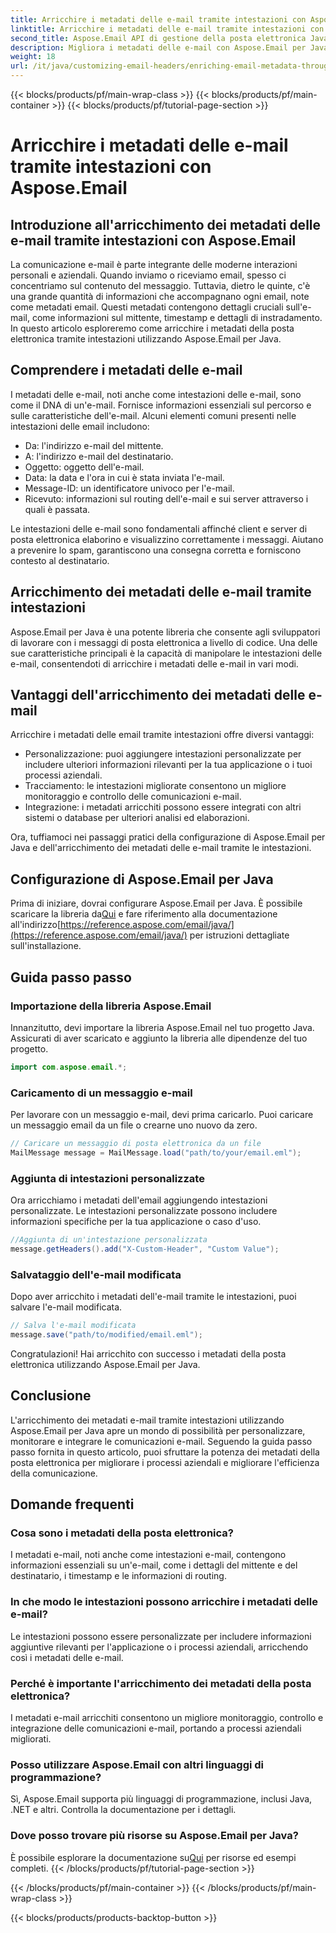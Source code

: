 ```yaml
---
title: Arricchire i metadati delle e-mail tramite intestazioni con Aspose.Email
linktitle: Arricchire i metadati delle e-mail tramite intestazioni con Aspose.Email
second_title: Aspose.Email API di gestione della posta elettronica Java
description: Migliora i metadati delle e-mail con Aspose.Email per Java. Scopri come arricchire le intestazioni delle e-mail per un migliore monitoraggio e personalizzazione con Aspose.Email.
weight: 18
url: /it/java/customizing-email-headers/enriching-email-metadata-through-headers/
---
```


{{< blocks/products/pf/main-wrap-class >}}
{{< blocks/products/pf/main-container >}}
{{< blocks/products/pf/tutorial-page-section >}}

# Arricchire i metadati delle e-mail tramite intestazioni con Aspose.Email


## Introduzione all'arricchimento dei metadati delle e-mail tramite intestazioni con Aspose.Email

La comunicazione e-mail è parte integrante delle moderne interazioni personali e aziendali. Quando inviamo o riceviamo email, spesso ci concentriamo sul contenuto del messaggio. Tuttavia, dietro le quinte, c'è una grande quantità di informazioni che accompagnano ogni email, note come metadati email. Questi metadati contengono dettagli cruciali sull'e-mail, come informazioni sul mittente, timestamp e dettagli di instradamento. In questo articolo esploreremo come arricchire i metadati della posta elettronica tramite intestazioni utilizzando Aspose.Email per Java.

## Comprendere i metadati delle e-mail

I metadati delle e-mail, noti anche come intestazioni delle e-mail, sono come il DNA di un'e-mail. Fornisce informazioni essenziali sul percorso e sulle caratteristiche dell'e-mail. Alcuni elementi comuni presenti nelle intestazioni delle email includono:

- Da: l'indirizzo e-mail del mittente.
- A: l'indirizzo e-mail del destinatario.
- Oggetto: oggetto dell'e-mail.
- Data: la data e l'ora in cui è stata inviata l'e-mail.
- Message-ID: un identificatore univoco per l'e-mail.
- Ricevuto: informazioni sul routing dell'e-mail e sui server attraverso i quali è passata.

Le intestazioni delle e-mail sono fondamentali affinché client e server di posta elettronica elaborino e visualizzino correttamente i messaggi. Aiutano a prevenire lo spam, garantiscono una consegna corretta e forniscono contesto al destinatario.

## Arricchimento dei metadati delle e-mail tramite intestazioni

Aspose.Email per Java è una potente libreria che consente agli sviluppatori di lavorare con i messaggi di posta elettronica a livello di codice. Una delle sue caratteristiche principali è la capacità di manipolare le intestazioni delle e-mail, consentendoti di arricchire i metadati delle e-mail in vari modi.

## Vantaggi dell'arricchimento dei metadati delle e-mail

Arricchire i metadati delle email tramite intestazioni offre diversi vantaggi:

- Personalizzazione: puoi aggiungere intestazioni personalizzate per includere ulteriori informazioni rilevanti per la tua applicazione o i tuoi processi aziendali.
- Tracciamento: le intestazioni migliorate consentono un migliore monitoraggio e controllo delle comunicazioni e-mail.
- Integrazione: i metadati arricchiti possono essere integrati con altri sistemi o database per ulteriori analisi ed elaborazioni.

Ora, tuffiamoci nei passaggi pratici della configurazione di Aspose.Email per Java e dell'arricchimento dei metadati delle e-mail tramite le intestazioni.

## Configurazione di Aspose.Email per Java

 Prima di iniziare, dovrai configurare Aspose.Email per Java. È possibile scaricare la libreria da[Qui](https://releases.aspose.com/email/java/) e fare riferimento alla documentazione all'indirizzo[https://reference.aspose.com/email/java/](https://reference.aspose.com/email/java/) per istruzioni dettagliate sull'installazione.

## Guida passo passo

### Importazione della libreria Aspose.Email

Innanzitutto, devi importare la libreria Aspose.Email nel tuo progetto Java. Assicurati di aver scaricato e aggiunto la libreria alle dipendenze del tuo progetto.

```java
import com.aspose.email.*;
```

### Caricamento di un messaggio e-mail

Per lavorare con un messaggio e-mail, devi prima caricarlo. Puoi caricare un messaggio email da un file o crearne uno nuovo da zero.

```java
// Caricare un messaggio di posta elettronica da un file
MailMessage message = MailMessage.load("path/to/your/email.eml");
```

### Aggiunta di intestazioni personalizzate

Ora arricchiamo i metadati dell'email aggiungendo intestazioni personalizzate. Le intestazioni personalizzate possono includere informazioni specifiche per la tua applicazione o caso d'uso.

```java
//Aggiunta di un'intestazione personalizzata
message.getHeaders().add("X-Custom-Header", "Custom Value");
```

### Salvataggio dell'e-mail modificata

Dopo aver arricchito i metadati dell'e-mail tramite le intestazioni, puoi salvare l'e-mail modificata.

```java
// Salva l'e-mail modificata
message.save("path/to/modified/email.eml");
```

Congratulazioni! Hai arricchito con successo i metadati della posta elettronica utilizzando Aspose.Email per Java.

## Conclusione

L'arricchimento dei metadati e-mail tramite intestazioni utilizzando Aspose.Email per Java apre un mondo di possibilità per personalizzare, monitorare e integrare le comunicazioni e-mail. Seguendo la guida passo passo fornita in questo articolo, puoi sfruttare la potenza dei metadati della posta elettronica per migliorare i processi aziendali e migliorare l'efficienza della comunicazione.

## Domande frequenti

### Cosa sono i metadati della posta elettronica?

I metadati e-mail, noti anche come intestazioni e-mail, contengono informazioni essenziali su un'e-mail, come i dettagli del mittente e del destinatario, i timestamp e le informazioni di routing.

### In che modo le intestazioni possono arricchire i metadati delle e-mail?

Le intestazioni possono essere personalizzate per includere informazioni aggiuntive rilevanti per l'applicazione o i processi aziendali, arricchendo così i metadati delle e-mail.

### Perché è importante l'arricchimento dei metadati della posta elettronica?

I metadati e-mail arricchiti consentono un migliore monitoraggio, controllo e integrazione delle comunicazioni e-mail, portando a processi aziendali migliorati.

### Posso utilizzare Aspose.Email con altri linguaggi di programmazione?

Sì, Aspose.Email supporta più linguaggi di programmazione, inclusi Java, .NET e altri. Controlla la documentazione per i dettagli.

### Dove posso trovare più risorse su Aspose.Email per Java?

 È possibile esplorare la documentazione su[Qui](https://reference.aspose.com/email/java/) per risorse ed esempi completi.
{{< /blocks/products/pf/tutorial-page-section >}}

{{< /blocks/products/pf/main-container >}}
{{< /blocks/products/pf/main-wrap-class >}}

{{< blocks/products/products-backtop-button >}}
